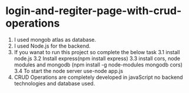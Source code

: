 # login-and-regiter-page-with-crud-operations
1. I used mongob atlas as database.
2. I used Node.js for the backend.
3. If you wanat to run this project so complete the below task
3.1 install node.js
3.2 Install express(npm install express)
3.3 install cors, node modules and mongodb (npm install -g node-modules mongodb cors)
3.4 To start the node server use-node app.js
4. CRUD Operations are completely developed in javaScript no backend technologies and database used.
